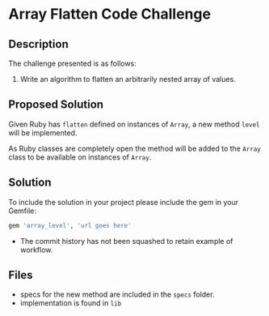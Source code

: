 # Array Flatten Code Challenge
## Description
The challenge presented is as follows:

1. Write an algorithm to flatten an arbitrarily nested array of values.

## Proposed Solution
Given Ruby has `flatten` defined on instances of `Array`, a new method `level` will be implemented.
 
 As Ruby classes are completely open the method will be added to the `Array
 ` class to be available on instances of `Array`.

## Solution
To include the solution in your project please include the gem in your Gemfile:

```ruby
gem 'array_level', 'url goes here'
```

- The commit history has not been squashed to retain example of workflow.

## Files
- specs for the new method are included in the `specs` folder.
- implementation is found in `lib`

